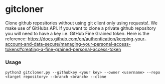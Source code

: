 # gitcloner


Clone github repositories without using git client only using requests!. We make use of GitHubs API. If you want to clone a private github repository you will need to have a key i.e. GitHub Fine Grained token.
Here is the reference: 
https://docs.github.com/en/authentication/keeping-your-account-and-data-secure/managing-your-personal-access-tokens#creating-a-fine-grained-personal-access-token


### Usage
```
python3 gitcloner.py --githubkey <your key> --owner <username> --repo <target repository> --branch <branch> --clone
```